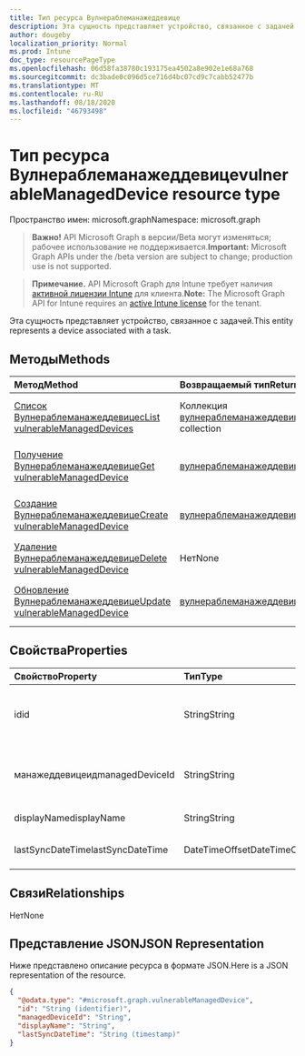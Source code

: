 ```yaml
---
title: Тип ресурса Вулнераблеманажеддевице
description: Эта сущность представляет устройство, связанное с задачей.
author: dougeby
localization_priority: Normal
ms.prod: Intune
doc_type: resourcePageType
ms.openlocfilehash: 06d58fa38780c193175ea4502a8e902e1e68a768
ms.sourcegitcommit: dc3bade0c096d5ce716d4bc07cd9c7cabb52477b
ms.translationtype: MT
ms.contentlocale: ru-RU
ms.lasthandoff: 08/18/2020
ms.locfileid: "46793498"
---
```

# <a name="vulnerablemanageddevice-resource-type"></a><span data-ttu-id="80bcd-103">Тип ресурса Вулнераблеманажеддевице</span><span class="sxs-lookup"><span data-stu-id="80bcd-103">vulnerableManagedDevice resource type</span></span>

<span data-ttu-id="80bcd-104">Пространство имен: microsoft.graph</span><span class="sxs-lookup"><span data-stu-id="80bcd-104">Namespace: microsoft.graph</span></span>

> <span data-ttu-id="80bcd-105">**Важно!** API Microsoft Graph в версии/Beta могут изменяться; рабочее использование не поддерживается.</span><span class="sxs-lookup"><span data-stu-id="80bcd-105">**Important:** Microsoft Graph APIs under the /beta version are subject to change; production use is not supported.</span></span>

> <span data-ttu-id="80bcd-106">**Примечание.** API Microsoft Graph для Intune требует наличия [активной лицензии Intune](https://go.microsoft.com/fwlink/?linkid=839381) для клиента.</span><span class="sxs-lookup"><span data-stu-id="80bcd-106">**Note:** The Microsoft Graph API for Intune requires an [active Intune license](https://go.microsoft.com/fwlink/?linkid=839381) for the tenant.</span></span>

<span data-ttu-id="80bcd-107">Эта сущность представляет устройство, связанное с задачей.</span><span class="sxs-lookup"><span data-stu-id="80bcd-107">This entity represents a device associated with a task.</span></span>

## <a name="methods"></a><span data-ttu-id="80bcd-108">Методы</span><span class="sxs-lookup"><span data-stu-id="80bcd-108">Methods</span></span>
|<span data-ttu-id="80bcd-109">Метод</span><span class="sxs-lookup"><span data-stu-id="80bcd-109">Method</span></span>|<span data-ttu-id="80bcd-110">Возвращаемый тип</span><span class="sxs-lookup"><span data-stu-id="80bcd-110">Return Type</span></span>|<span data-ttu-id="80bcd-111">Описание</span><span class="sxs-lookup"><span data-stu-id="80bcd-111">Description</span></span>|
|:---|:---|:---|
|[<span data-ttu-id="80bcd-112">Список Вулнераблеманажеддевицес</span><span class="sxs-lookup"><span data-stu-id="80bcd-112">List vulnerableManagedDevices</span></span>](../api/intune-partnerintegration-vulnerablemanageddevice-list.md)|<span data-ttu-id="80bcd-113">Коллекция [вулнераблеманажеддевице](../resources/intune-partnerintegration-vulnerablemanageddevice.md)</span><span class="sxs-lookup"><span data-stu-id="80bcd-113">[vulnerableManagedDevice](../resources/intune-partnerintegration-vulnerablemanageddevice.md) collection</span></span>|<span data-ttu-id="80bcd-114">Список свойств и связей объектов [вулнераблеманажеддевице](../resources/intune-partnerintegration-vulnerablemanageddevice.md) .</span><span class="sxs-lookup"><span data-stu-id="80bcd-114">List properties and relationships of the [vulnerableManagedDevice](../resources/intune-partnerintegration-vulnerablemanageddevice.md) objects.</span></span>|
|[<span data-ttu-id="80bcd-115">Получение Вулнераблеманажеддевице</span><span class="sxs-lookup"><span data-stu-id="80bcd-115">Get vulnerableManagedDevice</span></span>](../api/intune-partnerintegration-vulnerablemanageddevice-get.md)|[<span data-ttu-id="80bcd-116">вулнераблеманажеддевице</span><span class="sxs-lookup"><span data-stu-id="80bcd-116">vulnerableManagedDevice</span></span>](../resources/intune-partnerintegration-vulnerablemanageddevice.md)|<span data-ttu-id="80bcd-117">Чтение свойств и связей объекта [вулнераблеманажеддевице](../resources/intune-partnerintegration-vulnerablemanageddevice.md) .</span><span class="sxs-lookup"><span data-stu-id="80bcd-117">Read properties and relationships of the [vulnerableManagedDevice](../resources/intune-partnerintegration-vulnerablemanageddevice.md) object.</span></span>|
|[<span data-ttu-id="80bcd-118">Создание Вулнераблеманажеддевице</span><span class="sxs-lookup"><span data-stu-id="80bcd-118">Create vulnerableManagedDevice</span></span>](../api/intune-partnerintegration-vulnerablemanageddevice-create.md)|[<span data-ttu-id="80bcd-119">вулнераблеманажеддевице</span><span class="sxs-lookup"><span data-stu-id="80bcd-119">vulnerableManagedDevice</span></span>](../resources/intune-partnerintegration-vulnerablemanageddevice.md)|<span data-ttu-id="80bcd-120">Создание нового объекта [вулнераблеманажеддевице](../resources/intune-partnerintegration-vulnerablemanageddevice.md) .</span><span class="sxs-lookup"><span data-stu-id="80bcd-120">Create a new [vulnerableManagedDevice](../resources/intune-partnerintegration-vulnerablemanageddevice.md) object.</span></span>|
|[<span data-ttu-id="80bcd-121">Удаление Вулнераблеманажеддевице</span><span class="sxs-lookup"><span data-stu-id="80bcd-121">Delete vulnerableManagedDevice</span></span>](../api/intune-partnerintegration-vulnerablemanageddevice-delete.md)|<span data-ttu-id="80bcd-122">Нет</span><span class="sxs-lookup"><span data-stu-id="80bcd-122">None</span></span>|<span data-ttu-id="80bcd-123">Удаляет объект [вулнераблеманажеддевице](../resources/intune-partnerintegration-vulnerablemanageddevice.md).</span><span class="sxs-lookup"><span data-stu-id="80bcd-123">Deletes a [vulnerableManagedDevice](../resources/intune-partnerintegration-vulnerablemanageddevice.md).</span></span>|
|[<span data-ttu-id="80bcd-124">Обновление Вулнераблеманажеддевице</span><span class="sxs-lookup"><span data-stu-id="80bcd-124">Update vulnerableManagedDevice</span></span>](../api/intune-partnerintegration-vulnerablemanageddevice-update.md)|[<span data-ttu-id="80bcd-125">вулнераблеманажеддевице</span><span class="sxs-lookup"><span data-stu-id="80bcd-125">vulnerableManagedDevice</span></span>](../resources/intune-partnerintegration-vulnerablemanageddevice.md)|<span data-ttu-id="80bcd-126">Обновление свойств объекта [вулнераблеманажеддевице](../resources/intune-partnerintegration-vulnerablemanageddevice.md) .</span><span class="sxs-lookup"><span data-stu-id="80bcd-126">Update the properties of a [vulnerableManagedDevice](../resources/intune-partnerintegration-vulnerablemanageddevice.md) object.</span></span>|

## <a name="properties"></a><span data-ttu-id="80bcd-127">Свойства</span><span class="sxs-lookup"><span data-stu-id="80bcd-127">Properties</span></span>
|<span data-ttu-id="80bcd-128">Свойство</span><span class="sxs-lookup"><span data-stu-id="80bcd-128">Property</span></span>|<span data-ttu-id="80bcd-129">Тип</span><span class="sxs-lookup"><span data-stu-id="80bcd-129">Type</span></span>|<span data-ttu-id="80bcd-130">Описание</span><span class="sxs-lookup"><span data-stu-id="80bcd-130">Description</span></span>|
|:---|:---|:---|
|<span data-ttu-id="80bcd-131">id</span><span class="sxs-lookup"><span data-stu-id="80bcd-131">id</span></span>|<span data-ttu-id="80bcd-132">String</span><span class="sxs-lookup"><span data-stu-id="80bcd-132">String</span></span>|<span data-ttu-id="80bcd-133">Ключ сущности и идентификатор устройства AAD.</span><span class="sxs-lookup"><span data-stu-id="80bcd-133">The entity key, and AAD device ID.</span></span>|
|<span data-ttu-id="80bcd-134">манажеддевицеид</span><span class="sxs-lookup"><span data-stu-id="80bcd-134">managedDeviceId</span></span>|<span data-ttu-id="80bcd-135">String</span><span class="sxs-lookup"><span data-stu-id="80bcd-135">String</span></span>|<span data-ttu-id="80bcd-136">Идентификатор управляемого устройства Intune.</span><span class="sxs-lookup"><span data-stu-id="80bcd-136">The Intune managed device ID.</span></span>|
|<span data-ttu-id="80bcd-137">displayName</span><span class="sxs-lookup"><span data-stu-id="80bcd-137">displayName</span></span>|<span data-ttu-id="80bcd-138">String</span><span class="sxs-lookup"><span data-stu-id="80bcd-138">String</span></span>|<span data-ttu-id="80bcd-139">Имя устройства.</span><span class="sxs-lookup"><span data-stu-id="80bcd-139">The device name.</span></span>|
|<span data-ttu-id="80bcd-140">lastSyncDateTime</span><span class="sxs-lookup"><span data-stu-id="80bcd-140">lastSyncDateTime</span></span>|<span data-ttu-id="80bcd-141">DateTimeOffset</span><span class="sxs-lookup"><span data-stu-id="80bcd-141">DateTimeOffset</span></span>|<span data-ttu-id="80bcd-142">Дата последней синхронизации.</span><span class="sxs-lookup"><span data-stu-id="80bcd-142">The last sync date.</span></span>|

## <a name="relationships"></a><span data-ttu-id="80bcd-143">Связи</span><span class="sxs-lookup"><span data-stu-id="80bcd-143">Relationships</span></span>
<span data-ttu-id="80bcd-144">Нет</span><span class="sxs-lookup"><span data-stu-id="80bcd-144">None</span></span>

## <a name="json-representation"></a><span data-ttu-id="80bcd-145">Представление JSON</span><span class="sxs-lookup"><span data-stu-id="80bcd-145">JSON Representation</span></span>
<span data-ttu-id="80bcd-146">Ниже представлено описание ресурса в формате JSON.</span><span class="sxs-lookup"><span data-stu-id="80bcd-146">Here is a JSON representation of the resource.</span></span>
<!-- {
  "blockType": "resource",
  "keyProperty": "id",
  "@odata.type": "microsoft.graph.vulnerableManagedDevice"
}
-->
``` json
{
  "@odata.type": "#microsoft.graph.vulnerableManagedDevice",
  "id": "String (identifier)",
  "managedDeviceId": "String",
  "displayName": "String",
  "lastSyncDateTime": "String (timestamp)"
}
```



